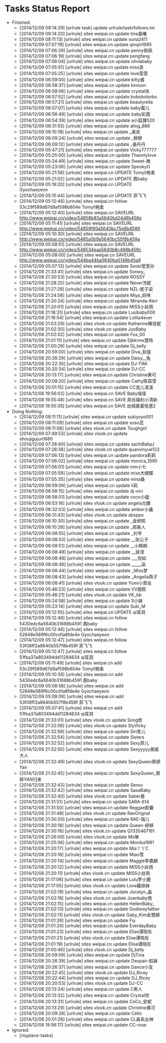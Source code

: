 Tasks Status Report
============

* Finished:
    * [2014/12/09 09:14:29] [urlrule task] update urlrule/task/follows.txt
    * [2014/12/09 09:14:20] [urlrule] sites weipai.cn update tina晨曦
    * [2014/12/09 08:11:13] [urlrule] sites weipai.cn update suna2411
    * [2014/12/09 07:07:19] [urlrule] sites weipai.cn update qinqin1995
    * [2014/12/09 07:06:29] [urlrule] sites weipai.cn update penny佩佩
    * [2014/12/09 07:06:19] [urlrule] sites weipai.cn update pengfang
    * [2014/12/09 07:06:04] [urlrule] sites weipai.cn update oliviababy
    * [2014/12/09 07:05:51] [urlrule] sites weipai.cn update miss吴
    * [2014/12/09 07:05:25] [urlrule] sites weipai.cn update love雯雯
    * [2014/12/09 06:59:00] [urlrule] sites weipai.cn update kitty酱
    * [2014/12/09 06:58:37] [urlrule] sites weipai.cn update kimoon
    * [2014/12/09 06:58:06] [urlrule] sites weipai.cn update crystal尚
    * [2014/12/09 06:57:52] [urlrule] sites weipai.cn update bobobobobo
    * [2014/12/09 06:57:21] [urlrule] sites weipai.cn update beautyrella
    * [2014/12/09 06:57:07] [urlrule] sites weipai.cn update baby蜜儿
    * [2014/12/09 06:56:49] [urlrule] sites weipai.cn update baby彩霞
    * [2014/12/09 06:54:39] [urlrule] sites weipai.cn update a小狐狸520
    * [2014/12/09 06:31:55] [urlrule] sites weipai.cn update aling_888
    * [2014/12/09 06:10:18] [urlrule] sites weipai.cn update _美衣
    * [2014/12/09 06:09:24] [urlrule] sites weipai.cn update _穆穆
    * [2014/12/09 06:09:12] [urlrule] sites weipai.cn update _張丹丹
    * [2014/12/09 05:47:21] [urlrule] sites weipai.cn update Vicky777777
    * [2014/12/09 05:25:00] [urlrule] sites weipai.cn update Theonlylove
    * [2014/12/09 05:24:49] [urlrule] sites weipai.cn update Sweet-微
    * [2014/12/09 05:23:06] [urlrule] sites weipai.cn update SpookyG
    * [2014/12/09 05:21:56] [urlrule] sites weipai.cn UPDATE Tomyli惋柔
    * [2014/12/09 05:21:02] [urlrule] sites weipai.cn UPDATE 茜baby
    * [2014/12/09 05:19:20] [urlrule] sites weipai.cn UPDATE Gyochaeyeon
    * [2014/12/09 05:15:44] [urlrule] sites weipai.cn UPDATE 菲飞飞
    * [2014/12/09 05:12:48] [urlrule] sites weipai.cn follow 53c29f589d67d9af598b604e Tomyli惋柔
    * [2014/12/09 05:12:40] [urlrule] sites weipai.cn SAVEURL http://www.weipai.cn/video/54858b83a5640bd24d8b458e
    * [2014/12/09 05:11:41] [urlrule] sites weipai.cn SAVEURL http://www.weipai.cn/video/54859f60a5640bc75e8b4589
    * [2014/12/09 05:10:30] [urlrule] sites weipai.cn SAVEURL http://www.weipai.cn/video/5485a0b9a5640bc55f8b459a
    * [2014/12/09 05:08:51] [urlrule] sites weipai.cn SAVEURL http://www.weipai.cn/video/548534eaa5640b8c498b459c
    * [2014/12/09 05:08:00] [urlrule] sites weipai.cn SAVEURL http://www.weipai.cn/video/544ba44ba5640ba5148b45a9
    * [2014/12/09 05:07:13] [urlrule] sites weipai.cn update Sooki莹莹孙
    * [2014/12/08 21:33:41] [urlrule] sites weipai.cn update Sonwy_
    * [2014/12/08 21:30:53] [urlrule] sites weipai.cn update ROSSY
    * [2014/12/08 21:28:25] [urlrule] sites weipai.cn update Never沛妮
    * [2014/12/08 21:27:28] [urlrule] sites weipai.cn update NZL-妮子梁
    * [2014/12/08 21:24:58] [urlrule] sites weipai.cn update Miya_妈咪
    * [2014/12/08 21:20:24] [urlrule] sites weipai.cn update Miranda-Kerr
    * [2014/12/08 21:20:01] [urlrule] sites weipai.cn update MISS小丝雨
    * [2014/12/08 21:18:31] [urlrule] sites weipai.cn update Lusibaby000
    * [2014/12/08 21:16:54] [urlrule] sites weipai.cn update Lolita4ever
    * [2014/12/08 21:03:29] [urlrule] sites vlook.cn update Katherine陳佳妮
    * [2014/12/08 21:02:30] [urlrule] sites vlook.cn update JunBaby
    * [2014/12/08 21:02:02] [urlrule] sites weipai.cn update Fox_00
    * [2014/12/08 21:01:11] [urlrule] sites weipai.cn update Djkkrmx慧玲
    * [2014/12/08 21:00:29] [urlrule] sites weipai.cn update Dj_kelly
    * [2014/12/08 20:59:00] [urlrule] sites weipai.cn update Diva_狄娃
    * [2014/12/08 20:26:29] [urlrule] sites weipai.cn update Daisy__兔
    * [2014/12/08 20:22:35] [urlrule] sites weipai.cn update DJ-TiMi
    * [2014/12/08 20:20:34] [urlrule] sites weipai.cn update DJ-CC
    * [2014/12/08 20:13:17] [urlrule] sites weipai.cn update Christine黄可
    * [2014/12/08 20:09:20] [urlrule] sites weipai.cn update Cathy陈茹雪
    * [2014/12/08 20:01:15] [urlrule] sites weipai.cn update CC宠儿凌溪
    * [2014/12/08 19:56:03] [urlrule] sites weipai.cn SAVE Baby瑶瑶
    * [2014/12/08 19:55:48] [urlrule] sites weipai.cn SAVE 屌丝福利小清新
    * [2014/12/08 19:55:35] [urlrule] sites weipai.cn SAVE 丝绸裹着性感2
* Doing Nothing:
    * [2014/12/09 08:11:11] [urlrule] sites weipai.cn update sukiyoyo001
    * [2014/12/09 08:11:09] [urlrule] sites weipai.cn update soso蕊
    * [2014/12/09 08:11:06] [urlrule] sites vlook.cn update Toughgirl
    * [2014/12/09 07:49:53] [urlrule] sites vlook.cn update shoujigujun1680
    * [2014/12/09 07:28:40] [urlrule] sites weipai.cn update sachiBabyJ
    * [2014/12/09 07:28:38] [urlrule] sites vlook.cn update quanxinyue123
    * [2014/12/09 07:06:13] [urlrule] sites weipai.cn update pandora莉莉
    * [2014/12/09 07:06:02] [urlrule] sites weipai.cn update monica_1990
    * [2014/12/09 07:06:01] [urlrule] sites weipai.cn update mm小七
    * [2014/12/09 07:05:59] [urlrule] sites weipai.cn update miss大蝴蝶
    * [2014/12/09 07:05:35] [urlrule] sites weipai.cn update mina桑
    * [2014/12/09 06:59:09] [urlrule] sites weipai.cn update li莉
    * [2014/12/09 06:58:15] [urlrule] sites weipai.cn update dj-vivi
    * [2014/12/09 06:58:01] [urlrule] sites weipai.cn update coco小姐
    * [2014/12/09 06:53:16] [urlrule] sites vlook.cn update angela允娜
    * [2014/12/09 06:32:03] [urlrule] sites weipai.cn update amber小鑫
    * [2014/12/09 06:31:43] [urlrule] sites vlook.cn update absppo
    * [2014/12/09 06:10:30] [urlrule] sites weipai.cn update _金妍熙
    * [2014/12/09 06:10:28] [urlrule] sites weipai.cn update _郑美人
    * [2014/12/09 06:08:55] [urlrule] sites weipai.cn update _刘爷
    * [2014/12/09 06:08:53] [urlrule] sites weipai.cn update __张公子
    * [2014/12/09 06:08:51] [urlrule] sites weipai.cn update __小韩韩
    * [2014/12/09 06:08:49] [urlrule] sites weipai.cn update __妖涅
    * [2014/12/09 06:08:48] [urlrule] sites weipai.cn update ___悦如
    * [2014/12/09 06:08:46] [urlrule] sites weipai.cn update _____朶
    * [2014/12/09 06:08:44] [urlrule] sites weipai.cn update _Miss梦
    * [2014/12/09 06:08:43] [urlrule] sites weipai.cn update _Angelia燕子
    * [2014/12/09 06:08:41] [urlrule] sites vlook.cn update Yumi小旁友
    * [2014/12/09 05:46:23] [urlrule] sites weipai.cn update VV朗熙
    * [2014/12/09 05:46:21] [urlrule] sites vlook.cn update VK_bb
    * [2014/12/09 05:24:58] [urlrule] sites weipai.cn update S小妹
    * [2014/12/09 05:23:14] [urlrule] sites weipai.cn update Suki_M
    * [2014/12/09 05:12:55] [urlrule] sites weipai.cn UPDATE qi耳洞
    * [2014/12/09 05:12:48] [urlrule] sites weipai.cn follow 5430edc6a5640b31688b4591 茜baby
    * [2014/12/09 05:12:48] [urlrule] sites weipai.cn follow 52648e589f6c00cd1a8fde4e Gyochaeyeon
    * [2014/12/09 05:12:47] [urlrule] sites weipai.cn follow 53f08ff2a8640b557f8b459f 菲飞飞
    * [2014/12/09 05:12:47] [urlrule] sites weipai.cn follow 51fba37a803494dd11284634 qi耳洞
    * [2014/12/09 05:11:49] [urlrule] sites weipai.cn add 53c29f589d67d9af598b604e Tomyli惋柔
    * [2014/12/09 05:10:38] [urlrule] sites weipai.cn add 5430edc6a5640b31688b4591 茜baby
    * [2014/12/09 05:08:58] [urlrule] sites weipai.cn add 52648e589f6c00cd1a8fde4e Gyochaeyeon
    * [2014/12/09 05:08:08] [urlrule] sites weipai.cn add 53f08ff2a8640b557f8b459f 菲飞飞
    * [2014/12/09 05:07:41] [urlrule] sites weipai.cn add 51fba37a803494dd11284634 qi耳洞
    * [2014/12/08 21:33:01] [urlrule] sites vlook.cn update Song修
    * [2014/12/08 21:32:58] [urlrule] sites vlook.cn update SlyVIcky
    * [2014/12/08 21:32:56] [urlrule] sites weipai.cn update Slri青儿
    * [2014/12/08 21:32:54] [urlrule] sites weipai.cn update Sisters
    * [2014/12/08 21:32:52] [urlrule] sites weipai.cn update Sexy菲儿
    * [2014/12/08 21:32:50] [urlrule] sites weipai.cn update Sexyyyyy美姬大人
    * [2014/12/08 21:32:49] [urlrule] sites vlook.cn update SexyQueen蔡妍Yan
    * [2014/12/08 21:32:45] [urlrule] sites weipai.cn update SexyQueen_蔡妍YAN归来
    * [2014/12/08 21:32:43] [urlrule] sites weipai.cn update Sensv
    * [2014/12/08 21:32:42] [urlrule] sites weipai.cn update SasaBaby
    * [2014/12/08 21:32:40] [urlrule] sites vlook.cn update Saber酱
    * [2014/12/08 21:31:51] [urlrule] sites weipai.cn update SARA-614
    * [2014/12/08 21:31:50] [urlrule] sites weipai.cn update Reggae胶囊
    * [2014/12/08 21:31:48] [urlrule] sites vlook.cn update RanOrignal
    * [2014/12/08 21:30:20] [urlrule] sites weipai.cn update RAE-瑞儿
    * [2014/12/08 21:30:18] [urlrule] sites weipai.cn update Queen-婷婷
    * [2014/12/08 21:30:16] [urlrule] sites vlook.cn update Q1335467161
    * [2014/12/08 21:26:09] [urlrule] sites vlook.cn update Ms琳
    * [2014/12/08 21:25:06] [urlrule] sites weipai.cn update Monika1991
    * [2014/12/08 21:20:17] [urlrule] sites weipai.cn update Mia丫丫C
    * [2014/12/08 21:20:16] [urlrule] sites weipai.cn update Miao雪
    * [2014/12/08 21:20:14] [urlrule] sites weipai.cn update Maggie李嘉麒
    * [2014/12/08 21:20:12] [urlrule] sites weipai.cn update MISS小丝雨
    * [2014/12/08 21:20:11] [urlrule] sites vlook.cn update MISS小丝雨
    * [2014/12/08 21:17:06] [urlrule] sites weipai.cn update Lulu罗小鹿
    * [2014/12/08 21:17:05] [urlrule] sites vlook.cn update Love雞排妹
    * [2014/12/08 21:02:19] [urlrule] sites weipai.cn update Jocelyn_晶
    * [2014/12/08 21:02:18] [urlrule] sites vlook.cn update Joanbaby倩
    * [2014/12/08 21:02:15] [urlrule] sites weipai.cn update HellenBaby_
    * [2014/12/08 21:02:13] [urlrule] sites weipai.cn update Godismyfather
    * [2014/12/08 21:02:11] [urlrule] sites vlook.cn update Gaby_Kim金慧嫄
    * [2014/12/08 21:01:26] [urlrule] sites weipai.cn update Fiy
    * [2014/12/08 21:01:24] [urlrule] sites weipai.cn update EverdayBaby
    * [2014/12/08 21:01:23] [urlrule] sites weipai.cn update Elise谭晓彤
    * [2014/12/08 21:01:21] [urlrule] sites vlook.cn update Elise谭晓彤
    * [2014/12/08 21:01:19] [urlrule] sites weipai.cn update Elise谭晓彤
    * [2014/12/08 21:00:46] [urlrule] sites vlook.cn update Dj_kelly
    * [2014/12/08 20:59:09] [urlrule] sites weipai.cn update DjTina
    * [2014/12/08 20:26:39] [urlrule] sites weipai.cn update Despair-假寐
    * [2014/12/08 20:26:37] [urlrule] sites weipai.cn update Dance小宝
    * [2014/12/08 20:22:45] [urlrule] sites vlook.cn update DJ_Ricey
    * [2014/12/08 20:22:44] [urlrule] sites weipai.cn update DJ_Ricey
    * [2014/12/08 20:20:53] [urlrule] sites vlook.cn update DJ-CC
    * [2014/12/08 20:13:34] [urlrule] sites weipai.cn update C希人
    * [2014/12/08 20:13:32] [urlrule] sites weipai.cn update Crystal欣
    * [2014/12/08 20:13:31] [urlrule] sites weipai.cn update CoCo_安妮
    * [2014/12/08 20:13:29] [urlrule] sites vlook.cn update Christine黄可
    * [2014/12/08 20:09:28] [urlrule] sites weipai.cn update Cello
    * [2014/12/08 20:01:28] [urlrule] sites weipai.cn update CL森系女神
    * [2014/12/08 19:56:17] [urlrule] sites weipai.cn update CC-rose
* Ignored:
    * [myplace-tasks] 
